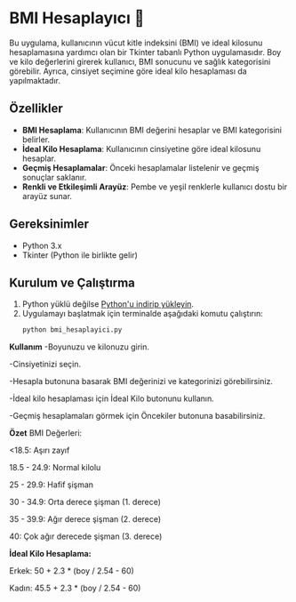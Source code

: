 # BMI Hesaplayıcı 🧮

Bu uygulama, kullanıcının vücut kitle indeksini (BMI) ve ideal kilosunu hesaplamasına yardımcı olan bir Tkinter tabanlı Python uygulamasıdır. Boy ve kilo değerlerini girerek kullanıcı, BMI sonucunu ve sağlık kategorisini görebilir. Ayrıca, cinsiyet seçimine göre ideal kilo hesaplaması da yapılmaktadır.

## Özellikler

- **BMI Hesaplama**: Kullanıcının BMI değerini hesaplar ve BMI kategorisini belirler.
- **İdeal Kilo Hesaplama**: Kullanıcının cinsiyetine göre ideal kilosunu hesaplar.
- **Geçmiş Hesaplamalar**: Önceki hesaplamalar listelenir ve geçmiş sonuçlar saklanır.
- **Renkli ve Etkileşimli Arayüz**: Pembe ve yeşil renklerle kullanıcı dostu bir arayüz sunar.

## Gereksinimler

- Python 3.x
- Tkinter (Python ile birlikte gelir)

## Kurulum ve Çalıştırma

1. Python yüklü değilse [Python'u indirip yükleyin](https://www.python.org/downloads/).
2. Uygulamayı başlatmak için terminalde aşağıdaki komutu çalıştırın:
   ```bash
   python bmi_hesaplayici.py

**Kullanım**
-Boyunuzu ve kilonuzu girin.

-Cinsiyetinizi seçin.

-Hesapla butonuna basarak BMI değerinizi ve kategorinizi görebilirsiniz.

-İdeal kilo hesaplaması için İdeal Kilo butonunu kullanın.

-Geçmiş hesaplamaları görmek için Öncekiler butonuna basabilirsiniz.


**Özet**
BMI Değerleri:

<18.5: Aşırı zayıf

18.5 - 24.9: Normal kilolu

25 - 29.9: Hafif şişman

30 - 34.9: Orta derece şişman (1. derece)

35 - 39.9: Ağır derece şişman (2. derece)

40: Çok ağır derecede şişman (3. derece)



**İdeal Kilo Hesaplama:**

Erkek: 50 + 2.3 * (boy / 2.54 - 60)

Kadın: 45.5 + 2.3 * (boy / 2.54 - 60)
